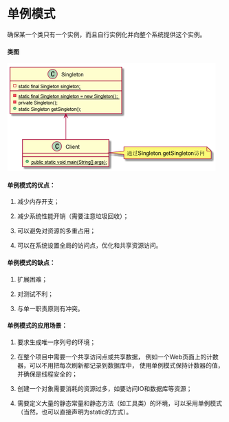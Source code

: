 # 单例模式

确保某一个类只有一个实例，而且自行实例化并向整个系统提供这个实例。

#### 类图

![单例模式类图](../resources/Singleton.png)

#### 单例模式的优点：

1. 减少内存开支；

2. 减少系统性能开销（需要注意垃圾回收）；

3. 可以避免对资源的多重占用；

4. 可以在系统设置全局的访问点，优化和共享资源访问。

#### 单例模式的缺点：

1. 扩展困难；

2. 对测试不利；

3. 与单一职责原则有冲突。

#### 单例模式的应用场景：

1. 要求生成唯一序列号的环境；

2. 在整个项目中需要一个共享访问点或共享数据，
例如一个Web页面上的计数器，可以不用把每次刷新都记录到数据库中，
使用单例模式保持计数器的值，并确保是线程安全的；

3. 创建一个对象需要消耗的资源过多，如要访问IO和数据库等资源；

4. 需要定义大量的静态常量和静态方法（如工具类）的环境，可以采用单例模式（当然，也可以直接声明为static的方式）。


